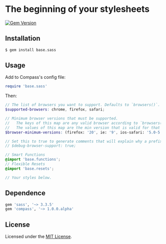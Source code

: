 # The beginning of your stylesheets

[![Gem Version](https://badge.fury.io/rb/base.sass.svg)](http://badge.fury.io/rb/base.sass)

## Installation

```sh
$ gem install base.sass
```

## Usage

Add to Compass's config file:

```ruby
require 'base.sass'
```

Then:

```scss
// The list of browsers you want to support. Defaults to `browsers()`.
$supported-browsers: chrome, firefox, safari;

// Minimum browser versions that must be supported.
//   The keys of this map are any valid browser according to `browsers()`.
//   The values of this map are the min version that is valid for that browser according to `browser-versions($browser)`.
$browser-minimum-versions: (firefox: '20', ie: '9', ios-safari: '5.0-5.1', android: '2.3');

// Set this to true to generate comments that will explain why a prefix was included or omitted.
// $debug-browser-support: true;

// Smart Functions
@import 'base.functions';
// Flexible Resets
@import 'base.resets';

// Your styles below.
```

## Dependence

```ruby
gem 'sass', '~> 3.3.5'
gem 'compass', '~> 1.0.0.alpha'
```

## License

Licensed under the [MIT License](http://www.opensource.org/licenses/mit-license.php).
